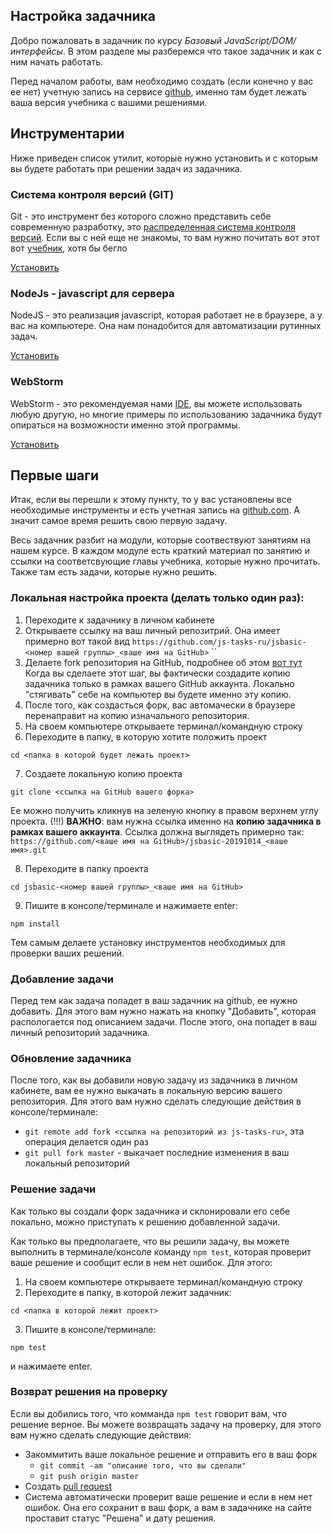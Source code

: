 ## Настройка задачника ##

Добро пожаловать в задачник по курсу *Базовый JavaScript/DOM/интерфейсы*.
В этом разделе мы разберемся что такое задачник и как с ним начать работать.

Перед началом работы, вам необходимо создать (если конечно у вас ее нет) учетную запись на сервисе  [github](https://github.com/),
именно там будет лежать ваша версия учебника с вашими решениями.

## Инструментарии ##
Ниже приведен список утилит, которые нужно установить
и с которым вы будете работать при решении задач из задачника.

### Система контроля версий (GIT) ###
Git - это инструмент без которого сложно представить себе
современную разработку, это [распределенная система контроля версий](https://ru.wikipedia.org/wiki/Git).
Если вы с ней еще не знакомы, то вам нужно почитать вот этот вот [учебник](https://git-scm.com/book/ru/v1/%D0%92%D0%B2%D0%B5%D0%B4%D0%B5%D0%BD%D0%B8%D0%B5-%D0%9E%D1%81%D0%BD%D0%BE%D0%B2%D1%8B-Git), хотя бы бегло

[Установить](https://git-scm.com/book/en/v2/Getting-Started-Installing-Git)

### NodeJs - javascript для сервера ###
NodeJS - это реализация javascript, которая работает не в браузере, а у вас на компьютере.
Она нам понадобится для автоматизации рутинных задач.

[Установить](https://nodejs.org/en/download/)

### WebStorm ###
WebStorm - это рекомендуемая нами [IDE](https://ru.wikipedia.org/wiki/%D0%98%D0%BD%D1%82%D0%B5%D0%B3%D1%80%D0%B8%D1%80%D0%BE%D0%B2%D0%B0%D0%BD%D0%BD%D0%B0%D1%8F_%D1%81%D1%80%D0%B5%D0%B4%D0%B0_%D1%80%D0%B0%D0%B7%D1%80%D0%B0%D0%B1%D0%BE%D1%82%D0%BA%D0%B8),
вы можете использовать любую другую,
но многие примеры по использованию задачника будут
опираться на возможности именно этой программы.

[Установить](https://www.jetbrains.com/webstorm/)

## Первые шаги ##

Итак, если вы перешли к этому пункту, то у вас установлены все необходимые инструменты
и есть учетная запись на [github.com](https://github.com). А значит самое время
решить свою первую задачу.

Весь задачник разбит на модули, которые соотвествуют занятиям на нашем курсе.
В каждом модуле есть краткий материал по занятию и ссылки на соответсвующие главы учебника,
которые нужно прочитать. Также там есть задачи, которые нужно решить.

### Локальная настройка проекта (делать только один раз): ###
1. Переходите к задачнику в личном кабинете
2. Открываете ссылку на ваш личный репозитрий. Она имеет примерно вот такой вид
`https://github.com/js-tasks-ru/jsbasic-<номер вашей группы>_<ваше имя на GitHub>`
``
3. Делаете fork репозитория на GitHub, подробнее об этом [вот тут](https://git-scm.com/book/ru/v2/GitHub-%D0%92%D0%BD%D0%B5%D1%81%D0%B5%D0%BD%D0%B8%D0%B5-%D1%81%D0%BE%D0%B1%D1%81%D1%82%D0%B2%D0%B5%D0%BD%D0%BD%D0%BE%D0%B3%D0%BE-%D0%B2%D0%BA%D0%BB%D0%B0%D0%B4%D0%B0-%D0%B2-%D0%BF%D1%80%D0%BE%D0%B5%D0%BA%D1%82%D1%8B)
Когда вы сделаете этот шаг, вы фактически создадите копию задачника только в рамках вашего GitHub аккаунта. Локально "стягивать" себе на компьютер вы будете именно эту копию.
4. После того, как создасться форк, вас автомачески в браузере перенаправит на копию изначального репозитория.
5. На своем компьютере открываете терминал/командную строку
6. Переходите в папку, в которую хотите положить проект
```
cd <папка в которой будет лежать проект>
```
7. Создаете локальную копию проекта
```
git clone <ссылка на GitHub вашего форка>
```
Ее можно получить кликнув на зеленую кнопку в правом верхнем углу проекта.
(!!!) **ВАЖНО**: вам нужна ссылка именно на **копию задачника в рамках вашего аккаунта**.
Ссылка должна выглядеть примерно так:
`https://github.com/<ваше имя на GitHub>/jsbasic-20191014_<ваше имя>.git`

8. Переходите в папку проекта
```
cd jsbasic-<номер вашей группы>_<ваше имя на GitHub>
```
9. Пишите в консоле/терминале и нажимаете enter:
```
npm install
```
Тем самым делаете установку инструментов необходимых для проверки ваших решений.

### Добавление задачи ###

Перед тем как задача попадет в ваш задачник на github, ее нужно добавить.
Для этого вам нужно нажать на кнопку "Добавить", которая распологается под описанием задачи.
После этого, она попадет в ваш личный репозиторий задачника.

### Обновление задачника ###

После того, как вы добавили новую задачу из задачника в личном кабинете, вам ее нужно выкачать
в локальную версию вашего репозитория. Для этого вам нужно сделать следующие действия в консоле/терминале:

- `git remote add fork <ссылка на репозиторий из js-tasks-ru>`, эта операция делается один раз
- `git pull fork master` - выкачает последние изменения в ваш локальный репозиторий

### Решение задачи ###

Как только вы создали форк задачника и склонировали его себе локально, можно
приступать к решению добавленной задачи.

Как только вы предполагаете, что вы решили задачу,
вы можете выполнить в терминале/консоле команду `npm test`, которая проверит ваше решение и сообщит если в нем нет ошибок.
Для этого:
1. На своем компьютере открываете терминал/командную строку
2. Переходите в папку, в которой лежит задачник:
```
cd <папка в которой лежит проект>
```
3. Пишите в консоле/терминале:
```
npm test
```
и нажимаете enter.

### Возврат решения на проверку ###

Если вы добились того, что комманда `npm test` говорит вам, что решение верное.
Вы можете возвращать задачу на проверку, для этого вам нужно сделать следующие действия:

- Закоммитить ваше локальное решение и отправить его в ваш форк
    - `git commit -am "описание того, что вы сделали"`
    - `git push origin master`
- Создать [pull request](http://ivan.rolik.name/2013/01/29/pull-request-without-fork-github/)
- Система автоматически проверит ваше решение и если в нем нет ошибок. Она его сохранит в ваш форк, а вам в задачнике на сайте проставит статус "Решена" и дату решения.















